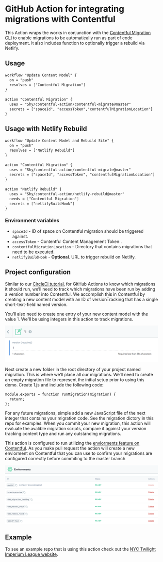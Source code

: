# GitHub Action for integrating migrations with Contentful

This Action wraps the works in conjunction with the [Contentful Migration CLI](https://www.contentful.com/developers/docs/tutorials/general/scripting-migrations/) to enable migrations to be automatically run as part of code deployment. It also includes function to optionally trigger a rebuild via Netlify.

## Usage

```workflow
workflow "Update Content Model" {
  on = "push"
  resolves = ["Contentful Migration"]
}

action "Contentful Migration" {
  uses = "Shy/contentful-action/contentful-migrate@master"
  secrets = ["spaceId", "accessToken","contentfulMigrationLocation"]
}

```

## Usage with Netlify Rebuild

```workflow
workflow "Update Content Model and Rebuild Site" {
  on = "push"
  resolves = ["Netlify Rebuild"]
}

action "Contentful Migration" {
  uses = "Shy/contentful-action/contentful-migrate@master"
  secrets = ["spaceId", "accessToken", "contentfulMigrationLocation"]
}

action "Netlify Rebuild" {
  uses = "Shy/contentful-action/netlify-rebuild@master"
  needs = ["Contentful Migration"]
  secrets = ["netlifyBuildHook"]
}

```


### Environment variables

* `spaceId` - ID of space on Contentful migration should be triggered against.
* `accessToken` -  Contentful Content Management Token .
* `contentfulMigrationLocation` - Directory that contains migrations that need to be executed.
* `netlifyBuildHook` - **Optional**. URL to trigger rebuild on Netlify.


## Project configuration


Similar to our [CircleCI tutorial](https://www.contentful.com/developers/docs/tutorials/general/continuous-integration-with-circleci/), for GitHub Actions to know which migrations it should run, we’ll need to track which migrations have been run by adding a version number into Contentful. We accomplish this in Contentful by creating a new content model with an ID of versionTracking that has a single short-text-field named version.

You’ll also need to create one entry of your new content model with the value 1. We'll be using integers in this action to track migrations.

![Screenshot of Version Content Type](./images_readme/ci-version-tracking.png)

Next create a new folder in the root directory of your project named migration. This is where we’ll place all our migrations. We’ll need to create an empty migration file to represent the initial setup prior to using this demo. Create 1.js and include the following code:

```JS
module.exports = function runMigration(migration) {
  return;
};

```

For any future migrations, simple add a new JavaScript file of the next integer that contains your migration code. See the migration dictory in this repo for examples. When you commit your new migration, this action will evaluate the avalible migration scripts, compare it against your version tracking content type and run any outstanding migrations.

This action is configured to run utilizing the [enviorments feature on Contentful](https://www.contentful.com/faq/environments/). As you make pull request the action will create a new enviorment on Contentful that you can use to confirm your migrations are configured correctly before commiting to the master branch.


![List of Envs created by running this action via PR](./images_readme/ENV-list.png)

## Example

To see an example repo that is using this action check out the [NYC Twilight Imperium League website](https://github.com/Shy/ti4.nyc-website).
